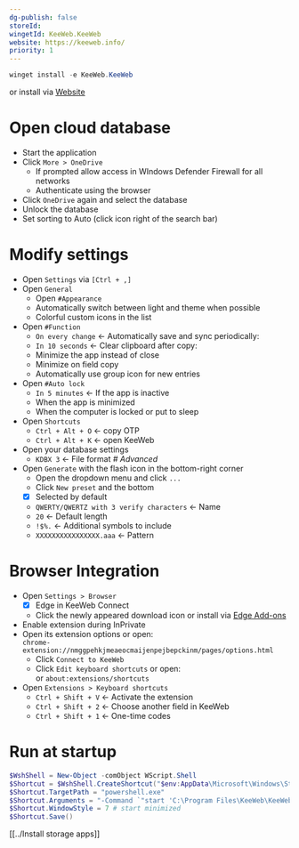 ```yaml
---
dg-publish: false
storeId: 
wingetId: KeeWeb.KeeWeb
website: https://keeweb.info/
priority: 1
---
```


```powershell
winget install -e KeeWeb.KeeWeb
```
or install via [Website](https://keeweb.info/)

# Open cloud database

- Start the application
- Click `More > OneDrive`
  - If prompted allow access in WIndows Defender Firewall for all networks
  - Authenticate using the browser
- Click `OneDrive` again and select the database
- Unlock the database
- Set sorting to Auto (click icon right of the search bar)

# Modify settings

- Open `Settings` via `[Ctrl + ,]`
- Open `General`
    - Open `#Appearance`
    - Automatically switch between light and theme when possible
    - Colorful custom icons in the list
- Open `#Function`
    - `On every change` ← Automatically save and sync periodically:
    - `In 10 seconds` ← Clear clipboard after copy:
    - Minimize the app instead of close
    - Minimize on field copy
    - Automatically use group icon for new entries
- Open `#Auto lock`
    - `In 5 minutes` ← If the app is inactive
    - When the app is minimized
    - When the computer is locked or put to sleep
 - Open `Shortcuts`
     - `Ctrl + Alt + O` ← copy OTP
     - `Ctrl + Alt + K` ← open KeeWeb
 - Open your database settings
     - `KDBX 3` ← File format _# Advanced_
- Open `Generate` with the flash icon in the bottom-right corner
    - Open the dropdown menu and click `...`
    - Click `New preset` and the bottom
    - [x] Selected by default
    - `QWERTY/QWERTZ with 3 verify characters` ← Name
    - `20` ← Default length
    - `!$%.` ← Additional symbols to include
    - `XXXXXXXXXXXXXXXX.aaa` ← Pattern

# Browser Integration

- Open `Settings > Browser`
  - [x] Edge in KeeWeb Connect
  - Click the newly appeared download icon or install via [Edge Add-ons](https://microsoftedge.microsoft.com/addons/detail/keeweb-connect/nmggpehkjmeaeocmaijenpejbepckinm)
- Enable extension during InPrivate
- Open its extension options or open:  
  `chrome-extension://nmggpehkjmeaeocmaijenpejbepckinm/pages/options.html`
    - Click `Connect to KeeWeb`
    - Click `Edit keyboard shortcuts` or open:  
      or `about:extensions/shortcuts`
- Open `Extensions > Keyboard shortcuts`   
    - `Ctrl + Shift + V` ← Activate the extension
    - `Ctrl + Shift + 2` ← Choose another field in KeeWeb
    - `Ctrl + Shift + 1` ← One-time codes

# Run at startup

```powershell
$WshShell = New-Object -comObject WScript.Shell
$Shortcut = $WshShell.CreateShortcut("$env:AppData\Microsoft\Windows\Start Menu\Programs\Startup\KeeWeb.lnk")
$Shortcut.TargetPath = "powershell.exe"
$Shortcut.Arguments = "-Command `"start 'C:\Program Files\KeeWeb\KeeWeb.exe' -WindowStyle Hidden`""
$Shortcut.WindowStyle = 7 # start minimized
$Shortcut.Save()
```


[[../Install storage apps]]